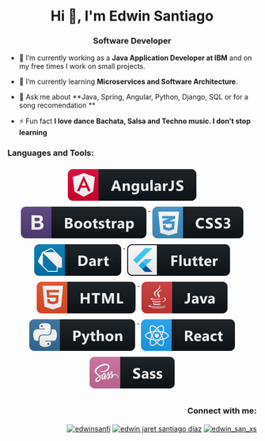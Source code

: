 ## <h1 align="center">Hi 👋, I'm Edwin Santiago</h1>
<h3 align="center">Software Developer</h3>


<!-- <h6 align="center"> Java, Python, C/C++, JavaScript, SQL </h6> -->

 - 🔭 I’m currently working as a **Java Application Developer at IBM** and on my free times I work on small projects.
 
- 🌱 I’m currently learning **Microservices and Software Architecture**.

<!-- 🤝 I’m looking for help to **gain experience and improve my coding.** -->

<!-- - 👨‍💻 All of my projects are available at [https://edwinsanfi.github.io](https://edwinsanfi.github.io) -->

- 💬 Ask me about **Java, Spring, Angular, Python, Django, SQL or for a song recomendation **

- ⚡ Fun fact **I love dance Bachata, Salsa and Techno music. I don't stop learning**

<!-- Add f1-->
<!-- Add fonts-->

<!-- [![Top Langs](https://github-readme-stats.vercel.app/api/top-langs/?username=edwinsanfi&layout=compact)](https://github.com/anuraghazra/github-readme-stats) -->

<h3 align="left">Languages and Tools:</h3>
<p align="center"> 
 <a href="https://angular.io" target="_blank" rel="noreferrer"> 
  <img src="svg/dev/frameworks/angular.svg" alt="angular" style="vertical-align:top; margin:6px 4px">
 </a>
 <a href="https://getbootstrap.com" target="_blank" rel="noreferrer"> 
  <img src="svg/dev/frameworks/bootstrap.svg" alt="bootstrap" style="vertical-align:top; margin:6px 4px">
 </a> 
 <a href="https://www.w3schools.com/css/" target="_blank" rel="noreferrer"> 
  <img src="svg/dev/languages/css3.svg" alt="css3" style="vertical-align:top; margin:6px 4px">
 </a> 
 <a href="https://dart.dev" target="_blank" rel="noreferrer"> 
  <img src="svg/dev/languages/dart.svg" alt="dart" style="vertical-align:top; margin:6px 4px">
 </a> 
 <a href="https://flutter.dev" target="_blank" rel="noreferrer"> 
  <img src="svg/dev/frameworks/flutter.svg" alt="flutter" style="vertical-align:top; margin:6px 4px">
 </a> 
 <a href="https://www.w3.org/html/" target="_blank" rel="noreferrer"> 
  <img src="svg/dev/languages/html.svg" alt="html" style="vertical-align:top; margin:6px 4px">
 </a> 
 <a href="https://www.java.com" target="_blank" rel="noreferrer"> 
  <img src="svg/dev/languages/java.svg" alt="java" style="vertical-align:top; margin:6px 4px">
 </a> 
 <a href="https://www.python.org" target="_blank" rel="noreferrer"> 
  <img src="svg/dev/languages/python.svg" alt="python" style="vertical-align:top; margin:6px 4px">
 </a> 
 <a href="https://www.react.org" target="_blank" rel="noreferrer"> 
  <img src="svg/dev/frameworks/react.svg" alt="react" style="vertical-align:top; margin:6px 4px">
 </a> 
 <a href="https://sass-lang.com" target="_blank" rel="noreferrer"> 
  <img src="svg/dev/languages/sass.svg" alt="sass" style="vertical-align:top; margin:6px 4px">
 </a>
</p>

 ## <h3 align="right">Connect with me:</h3>
<p align="right">
<a href="https://twitter.com/edwinsanfi" target="blank"> <img align="center" src="https://raw.githubusercontent.com/rahuldkjain/github-profile-readme-generator/master/src/images/icons/Social/twitter.svg" alt="edwinsanfi" height="30" width="40" /></a>
<a href="https://www.linkedin.com/in/edwin-san/" target="blank"> <img align="center" src="https://raw.githubusercontent.com/rahuldkjain/github-profile-readme-generator/master/src/images/icons/Social/linked-in-alt.svg" alt="edwin jaret santiago díaz" height="30" width="40" /></a>
<a href="https://instagram.com/edwin_san_xs" target="blank"> <img align="center" src="https://raw.githubusercontent.com/rahuldkjain/github-profile-readme-generator/master/src/images/icons/Social/instagram.svg" alt="edwin_san_xs" height="30" width="40" /></a>
</p>

